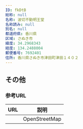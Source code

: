 ```yaml
---
ID: fkDtB
総称: null
名称: 波切不動明王堂
名称読み: null
別名: null
都道府県: 香川県
区域: さぬき市
緯度: 34.2968343
経度: 134.2488004
郵便番号: 7692401
住所: 香川県さぬき市津田町津田１４０２
---
```


## その他

### 参考URL

| URL | 説明          |
| --- | ------------- |
|     | OpenStreetMap |
